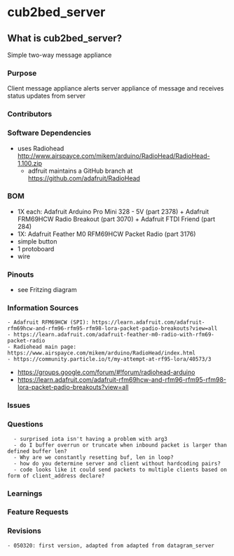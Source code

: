 # cub2bed_server
## What is cub2bed_server? 
Simple two-way message appliance

### Purpose
Client message appliance alerts server appliance of message and receives status updates from server

### Contributors

### Software Dependencies
  - uses Radiohead http://www.airspayce.com/mikem/arduino/RadioHead/RadioHead-1.100.zip
    - adfruit maintains a GitHub branch at https://github.com/adafruit/RadioHead

### BOM
  - 1X each: Adafruit Arduino Pro Mini 328 - 5V (part 2378) + Adafruit FRM69HCW Radio Breakout (part 3070) + Adafruit FTDI Friend (part 284)
  - 1X: Adafruit Feather M0 RFM69HCW Packet Radio (part 3176)
  - simple button
  - 1 protoboard
  - wire

### Pinouts
  - see Fritzing diagram


### Information Sources
    - Adafruit RFM69HCW (SPI): https://learn.adafruit.com/adafruit-rfm69hcw-and-rfm96-rfm95-rfm98-lora-packet-padio-breakouts?view=all
    - https://learn.adafruit.com/adafruit-feather-m0-radio-with-rfm69-packet-radio
    - Radiohead main page: https://www.airspayce.com/mikem/arduino/RadioHead/index.html
    - https://community.particle.io/t/my-attempt-at-rf95-lora/40573/3
  - https://groups.google.com/forum/#!forum/radiohead-arduino
  - https://learn.adafruit.com/adafruit-rfm69hcw-and-rfm96-rfm95-rfm98-lora-packet-padio-breakouts?view=all

### Issues

### Questions
      - surprised iota isn't having a problem with arg3
      - do I buffer overrun or truncate when inbound packet is larger than defined buffer len?
      - Why are we constantly resetting buf, len in loop?
      - how do you determine server and client without hardcoding pairs?
      - code looks like it could send packets to multiple clients based on form of client_address declare?

### Learnings

### Feature Requests
 
### Revisions
    - 050320: first version, adapted from adapted from datagram_server